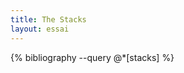 ```yaml
---
title: The Stacks
layout: essai
---
```


<div class="stacks-bibliography">
{% bibliography --query @*[stacks] %}
</div>
